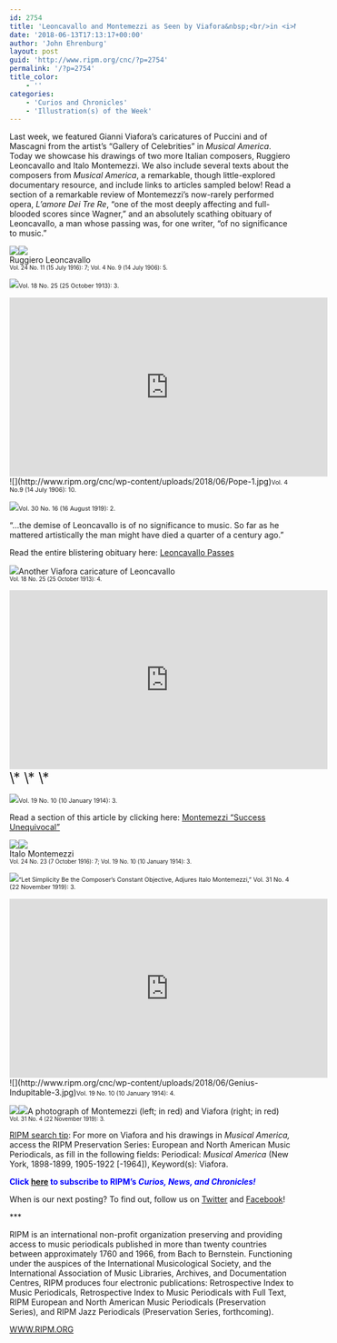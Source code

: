 ```yaml
---
id: 2754
title: 'Leoncavallo and Montemezzi as Seen by Viafora&nbsp;<br/>in <i>Musical America</i>'
date: '2018-06-13T17:13:17+00:00'
author: 'John Ehrenburg'
layout: post
guid: 'http://www.ripm.org/cnc/?p=2754'
permalink: '/?p=2754'
title_color:
    - ''
categories:
    - 'Curios and Chronicles'
    - 'Illustration(s) of the Week'
---
```


Last week, we featured Gianni Viafora’s caricatures of Puccini and of Mascagni from the artist’s “Gallery of Celebrities” in *Musical America*. Today we showcase his drawings of two more Italian composers, Ruggiero Leoncavallo and Italo Montemezzi. We also include several texts about the composers from *Musical America*, a remarkable, though little-explored documentary resource, and include links to articles sampled below! Read a section of a remarkable review of Montemezzi’s now-rarely performed opera, *L’amore Dei Tre Re*, “one of the most deeply affecting and full-blooded scores since Wagner,” and an absolutely scathing obituary of Leoncavallo, a man whose passing was, for one writer, “of no significance to music.”

![](http://www.ripm.org/cnc/wp-content/uploads/2018/05/Leoncavallo-FINAL.jpg)![](http://www.ripm.org/cnc/wp-content/uploads/2018/05/Photo-wCaption-247x300.jpg)  
Ruggiero Leoncavallo  
<span style="font-size: 70%;">Vol. 24 No. 11 (15 July 1916): 7; Vol. 4 No. 9 (14 July 1906): 5.</span>

![](http://www.ripm.org/cnc/wp-content/uploads/2018/06/Leoncavallo-says.jpg)<span style="font-size: 8pt;">Vol. 18 No. 25 (25 October 1913): 3.</span>

<div style="text-align: center;"><iframe allowfullscreen="allowfullscreen" frameborder="0" height="315" loading="lazy" src="https://www.youtube.com/embed/T6eyr9O4xro?rel=0&start=1&end=213" width="560"><span class="mce_SELRES_start" data-mce-type="bookmark" style="display: inline-block; width: 0px; overflow: hidden; line-height: 0;">﻿</span></iframe>

</div>![](http://www.ripm.org/cnc/wp-content/uploads/2018/06/Pope-1.jpg)<span style="font-size: 8pt;">Vol. 4 No.9 (14 July 1906): 10. </span>

![](http://www.ripm.org/cnc/wp-content/uploads/2018/06/Obit-1.jpg)<span style="font-size: 8pt;">Vol. 30 No. 16 (16 August 1919): 2.</span>

“…the demise of Leoncavallo is of no significance to music. So far as he mattered artistically the man might have died a quarter of a century ago.”

Read the entire blistering obituary here: [Leoncavallo Passes](https://ripm.org/?page=Leoncavallo_MUM)

![](http://www.ripm.org/cnc/wp-content/uploads/2018/06/Cari-2.jpg)Another Viafora caricature of Leoncavallo  
<span style="font-size: 70%;">Vol. 18 No. 25 (25 October 1913): 4.</span>

<div style="text-align: center;"><iframe allowfullscreen="allowfullscreen" frameborder="0" height="315" loading="lazy" src="https://www.youtube.com/embed/Ajt3Z2CjMC0?rel=0&start=44&end=552" width="560"></iframe></div><span style="font-size: 18pt;">\* \* \*</span>

![](http://www.ripm.org/cnc/wp-content/uploads/2018/05/Title-1.jpg)<span style="font-size: 8pt;">Vol. 19 No. 10 (10 January 1914): 3. </span>

Read a section of this article by clicking here: [Montemezzi “Success Unequivocal”](https://ripm.org/?page=Montemezzi_MUM)

![](http://www.ripm.org/cnc/wp-content/uploads/2018/05/Montemezzi-1-FINAL.jpg)![](http://www.ripm.org/cnc/wp-content/uploads/2018/05/photo-noCaption-1-1-172x300.jpg)  
Italo Montemezzi  
<span style="font-size: 70%;">Vol. 24 No. 23 (7 October 1916): 7; Vol. 19 No. 10 (10 January 1914): 3.</span>

![](http://www.ripm.org/cnc/wp-content/uploads/2018/05/Anecdote-1-1.jpg)<span style="font-size: 8.0pt;">“Let Simplicity Be the Composer’s Constant Objective, Adjures Italo Montemezzi,” Vol. 31 No. 4 (22 November 1919): 3. </span>

<div style="text-align: center;"><iframe allowfullscreen="allowfullscreen" frameborder="0" height="315" loading="lazy" src="https://www.youtube.com/embed/FVC4oNQEPFw?rel=0&start=65&end=194" width="560"><span class="mce_SELRES_start" data-mce-type="bookmark" style="display: inline-block; width: 0px; overflow: hidden; line-height: 0;">﻿</span></iframe></div>![](http://www.ripm.org/cnc/wp-content/uploads/2018/06/Genius-Indupitable-3.jpg)<span style="font-size: 8pt;">Vol. 19 No. 10 (10 January 1914): 4. </span>

![](http://www.ripm.org/cnc/wp-content/uploads/2018/06/Monte-and-Viafora-1.2.jpg)![](http://www.ripm.org/cnc/wp-content/uploads/2018/06/Monte-and-Viafora-text-1.2.jpg)A photograph of Montemezzi (left; in red) and Viafora (right; in red)  
<span style="font-size: 70%;">Vol. 31 No. 4 (22 November 1919): 3.</span>

<u>RIPM search tip</u>: For more on Viafora and his drawings in *Musical America,* access the RIPM Preservation Series: European and North American Music Periodicals, as fill in the following fields: Periodical: *Musical America* (New York, 1898-1899, 1905-1922 \[-1964\]), Keyword(s): Viafora.

<span style="color: #0000ff;">**Click <span style="color: #ff0000;">[here](http://ripm.org/?page=cncsubscribe) </span>to subscribe to RIPM’s *Curios, News, and Chronicles!*** </span>

When is our next posting? To find out, follow us on [Twitter](https://twitter.com/RIPMCenter) and [Facebook](https://www.facebook.com/RIPMCenter/)!

\*\*\*

RIPM is an international non-profit organization preserving and providing access to music periodicals published in more than twenty countries between approximately 1760 and 1966, from Bach to Bernstein. Functioning under the auspices of the International Musicological Society, and the International Association of Music Libraries, Archives, and Documentation Centres, RIPM produces four electronic publications: Retrospective Index to Music Periodicals, Retrospective Index to Music Periodicals with Full Text, RIPM European and North American Music Periodicals (Preservation Series), and RIPM Jazz Periodicals (Preservation Series, forthcoming).

[WWW.RIPM.ORG](http://cts.vresp.com/c/?RIPMConsortiumLtd./606886bac9/3fdca83fa7/d715bbc74f)